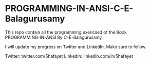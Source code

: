 # PROGRAMMING-IN-ANSI-C-E-Balagurusamy

This repo contain all the programming exericsed of the Book PROGRAMMING-IN-ANSI By C-E-Balagurusamy

I will update my progress on Twitter and LinkedIn. Make sure to follow.

Twitter: twitter.com/5hafayet
LinkedIn: linkedin.com/in/5hafayet
